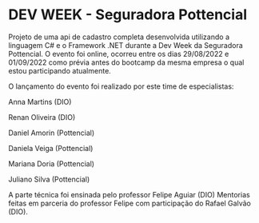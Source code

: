 # DEV WEEK - Seguradora Pottencial
Projeto de uma api de cadastro completa desenvolvida utilizando a linguagem C# e o Framework .NET  durante a Dev Week da Seguradora Pottencial.
O evento foi online, ocorreu entre os dias 29/08/2022 e 01/09/2022 como prévia antes do bootcamp da mesma empresa o qual estou participando atualmente.

O lançamento do evento foi realizado por este time de especialistas:

Anna Martins (DIO)

Renan Oliveira (DIO)

Daniel Amorin (Pottencial)

Daniela Veiga (Pottencial)

Mariana Doria (Pottencial)

Juliano Silva (Pottencial)

A parte técnica foi ensinada pelo professor Felipe Aguiar (DIO) 
Mentorias feitas em parceria do professor Felipe com participação do Rafael Galvão (DIO).
